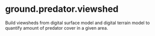 # ground.predator.viewshed
Build viewsheds from digital surface model and digital terrain model to quantify amount of predator cover in a given area.
